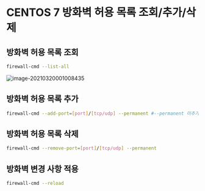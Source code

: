 # CENTOS 7 방화벽 허용 목록 조회/추가/삭제

## 방화벽 허용 목록 조회

```bash
firewall-cmd --list-all
```

![image-20210320001008435](http://www.jimbae.com:59005/image/253)



## 방화벽 허용 목록 추가

```bash
firewall-cmd --add-port=[port]/[tcp/udp] --permanent #--permanent 미추가시 reload 하면 사라진다..
```



## 방화벽 허용 목록 삭제

```bash
firewall-cmd --remove-port=[port]/[tcp/udp] --permanent
```



## 방화벽 변경 사항 적용

```bash
firewall-cmd --reload
```

